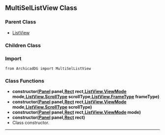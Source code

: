 ## MultiSelListView Class

### Parent Class
* [ListView](ListView.md)


### Children Class


### Import
```
from ArchicadDG import MultiSelListView
``` 

### Class Functions

* **constructor([Panel](../m_panel/Panel.md) panel,[Rect](../Rect.md) rect,[ListView.ViewMode](ListView_ViewMode.md) mode,[ListView.ScrollType](ListView_ScrollType.md) scrollType,[ListView.FrameType](ListView_FrameType.md) frameType)**
* **constructor([Panel](../m_panel/Panel.md) panel,[Rect](../Rect.md) rect,[ListView.ViewMode](ListView_ViewMode.md) mode,[ListView.ScrollType](ListView_ScrollType.md) scrollType)**
* **constructor([Panel](../m_panel/Panel.md) panel,[Rect](../Rect.md) rect,[ListView.ViewMode](ListView_ViewMode.md) mode)**
* **constructor([Panel](../m_panel/Panel.md) panel,[Rect](../Rect.md) rect)**
* Class constructor.
-----